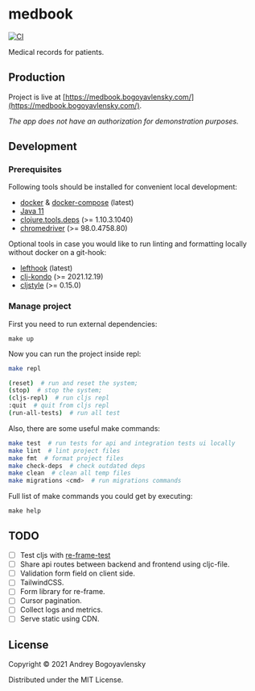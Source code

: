 # medbook

[![CI](https://github.com/abogoyavlensky/medbook/actions/workflows/deploy.yaml/badge.svg?branch=master)](https://github.com/abogoyavlensky/medbook/actions/workflows/deploy.yaml)

Medical records for patients.

## Production

Project is live at [https://medbook.bogoyavlensky.com/](https://medbook.bogoyavlensky.com/).

*The app does not have an authorization for demonstration purposes.*

## Development

### Prerequisites

Following tools should be installed for convenient local development:

- [docker](https://www.docker.com/) & [docker-compose](https://docs.docker.com/compose/install/) (latest)
- [Java 11](https://adoptopenjdk.net/)
- [clojure.tools.deps](https://github.com/clojure/tools.deps.alpha) (>= 1.10.3.1040)
- [chromedriver](https://sites.google.com/a/chromium.org/chromedriver/downloads) (>= 98.0.4758.80)

Optional tools in case you would like to run linting and formatting locally without docker on a git-hook:

- [lefthook](https://github.com/evilmartians/lefthook) (latest)
- [clj-kondo](https://github.com/clj-kondo/clj-kondo) (>= 2021.12.19)
- [cljstyle](https://github.com/greglook/cljstyle) (>= 0.15.0)

### Manage project

First you need to run external dependencies:

```shell
make up
```

Now you can run the project inside repl:

```bash
make repl

(reset)  # run and reset the system;
(stop)  # stop the system;
(cljs-repl)  # run cljs repl
:quit  # quit from cljs repl
(run-all-tests)  # run all test
```

Also, there are some useful make commands: 

```bash
make test  # run tests for api and integration tests ui locally
make lint  # lint project files
make fmt  # format project files
make check-deps  # check outdated deps
make clean  # clean all temp files
make migrations <cmd>  # run migrations commands
```

Full list of make commands you could get by executing:

```shell
make help
```


## TODO
- [ ] Test cljs with [re-frame-test](https://github.com/day8/re-frame-test)
- [ ] Share api routes between backend and frontend using cljc-file.
- [ ] Validation form field on client side.
- [ ] TailwindCSS.
- [ ] Form library for re-frame.
- [ ] Cursor pagination.
- [ ] Collect logs and metrics.
- [ ] Serve static using CDN.

## License

Copyright © 2021 Andrey Bogoyavlensky

Distributed under the MIT License.
